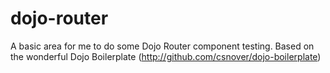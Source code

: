dojo-router
===========

A basic area for me to do some Dojo Router component testing. Based on the
wonderful Dojo Boilerplate (http://github.com/csnover/dojo-boilerplate)
